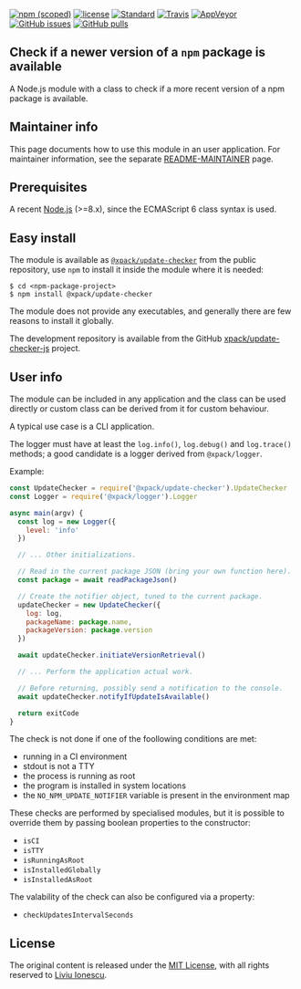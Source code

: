 [![npm (scoped)](https://img.shields.io/npm/v/@xpack/update-checker.svg)](https://www.npmjs.com/package/@xpack/update-checker)
[![license](https://img.shields.io/github/license/xpack/update-checker-js.svg)](https://github.com/xpack/update-checker-js/blob/xpack/LICENSE)
[![Standard](https://img.shields.io/badge/code_style-standard-brightgreen.svg)](https://standardjs.com/)
[![Travis](https://img.shields.io/travis/xpack/update-checker-js.svg?label=linux)](https://travis-ci.org/xpack/update-checker-js)
[![AppVeyor](https://ci.appveyor.com/api/projects/status/2k4rmdt93po3a6r5?svg=true)](https://ci.appveyor.com/project/ilg-ul/update-checker-js)
[![GitHub issues](https://img.shields.io/github/issues/xpack/update-checker-js.svg)](https://github.com/xpack/update-checker-js/issues)
[![GitHub pulls](https://img.shields.io/github/issues-pr/xpack/update-checker-js.svg)](https://github.com/xpack/update-checker-js/pulls)

## Check if a newer version of a `npm` package is available

A Node.js module with a class to check if a more recent version of
a npm package is available.

## Maintainer info

This page documents how to use this module in an user application.
For maintainer information, see the separate
[README-MAINTAINER](https://github.com/xpack/update-checker-js/blob/master/README-MAINTAINER.md) page.

## Prerequisites

A recent [Node.js](https://nodejs.org) (>=8.x), since the ECMAScript 6 class
syntax is used.

## Easy install

The module is available as
[`@xpack/update-checker`](https://www.npmjs.com/package/@xpack/update-checker)
from the public repository, use `npm` to install it inside the module where
it is needed:

```console
$ cd <npm-package-project>
$ npm install @xpack/update-checker
```

The module does not provide any executables, and generally there are few
reasons to install it globally.

The development repository is available from the GitHub
[xpack/update-checker-js](https://github.com/xpack/update-checker-js)
project.

## User info

The module can be included in any application and the class can be used
directly or custom class can be derived from it for custom behaviour.

A typical use case is a CLI application.

The logger must have at least the `log.info()`, `log.debug()` and
`log.trace()` methods; a good candidate is a logger derived from
`@xpack/logger`.

Example:

```javascript
const UpdateChecker = require('@xpack/update-checker').UpdateChecker
const Logger = require('@xpack/logger').Logger

async main(argv) {
  const log = new Logger({
    level: 'info'
  })

  // ... Other initializations.

  // Read in the current package JSON (bring your own function here).
  const package = await readPackageJson()

  // Create the notifier object, tuned to the current package.
  updateChecker = new UpdateChecker({
    log: log,
    packageName: package.name,
    packageVersion: package.version
  })

  await updateChecker.initiateVersionRetrieval()

  // ... Perform the application actual work.

  // Before returning, possibly send a notification to the console.
  await updateChecker.notifyIfUpdateIsAvailable()

  return exitCode
}
```

The check is not done if one of the foollowing conditions are met:

- running in a CI environment
- stdout is not a TTY
- the process is running as root
- the program is installed in system locations
- the `NO_NPM_UPDATE_NOTIFIER` variable is present in the environment map

These checks are performed by specialised modules, but it is possible
to override them by passing boolean properties to the constructor:

- `isCI`
- `isTTY`
- `isRunningAsRoot`
- `isInstalledGlobally`
- `isInstalledAsRoot`

The valability of the check can also be configured via a property:

- `checkUpdatesIntervalSeconds`

## License

The original content is released under the
[MIT License](https://opensource.org/licenses/MIT), with all rights
reserved to [Liviu Ionescu](https://github.com/ilg-ul).
